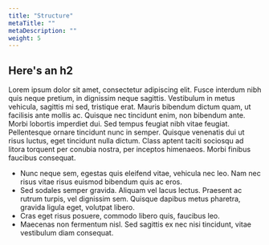 ```yaml
---
title: "Structure"
metaTitle: ""
metaDescription: ""
weight: 5
---
```





## Here's an h2

Lorem ipsum dolor sit amet, consectetur adipiscing elit. Fusce interdum nibh quis neque pretium, in dignissim neque sagittis. Vestibulum in metus vehicula, sagittis mi sed, tristique erat. Mauris bibendum dictum quam, ut facilisis ante mollis ac. Quisque nec tincidunt enim, non bibendum ante. Morbi lobortis imperdiet dui. Sed tempus feugiat nibh vitae feugiat. Pellentesque ornare tincidunt nunc in semper. Quisque venenatis dui ut risus luctus, eget tincidunt nulla dictum. Class aptent taciti sociosqu ad litora torquent per conubia nostra, per inceptos himenaeos. Morbi finibus faucibus consequat.

* Nunc neque sem, egestas quis eleifend vitae, vehicula nec leo. Nam nec risus vitae risus euismod bibendum quis ac eros.
* Sed sodales semper gravida. Aliquam vel lacus lectus. Praesent ac rutrum turpis, vel dignissim sem. Quisque dapibus metus pharetra, gravida ligula eget, volutpat libero.
* Cras eget risus posuere, commodo libero quis, faucibus leo.
* Maecenas non fermentum nisl. Sed sagittis ex nec nisi tincidunt, vitae vestibulum diam consequat.
